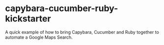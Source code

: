 capybara-cucumber-ruby-kickstarter
==================================

A quick example of how to bring Capybara, Cucumber and Ruby together to automate a Google Maps Search.
